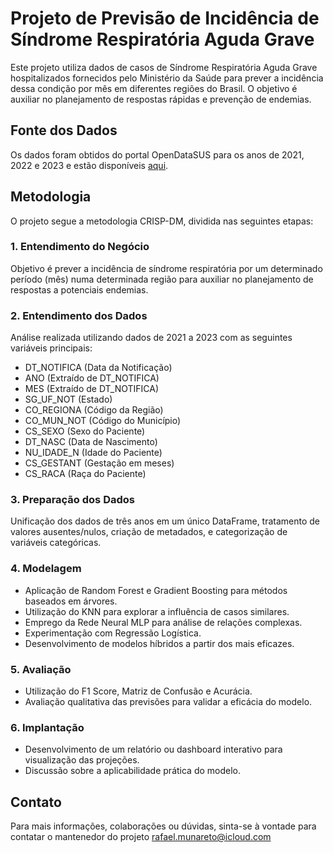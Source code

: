 # Projeto de Previsão de Incidência de Síndrome Respiratória Aguda Grave

Este projeto utiliza dados de casos de Síndrome Respiratória Aguda Grave hospitalizados fornecidos pelo Ministério da Saúde para prever a incidência dessa condição por mês em diferentes regiões do Brasil. O objetivo é auxiliar no planejamento de respostas rápidas e prevenção de endemias.

## Fonte dos Dados

Os dados foram obtidos do portal OpenDataSUS para os anos de 2021, 2022 e 2023 e estão disponíveis [aqui](https://opendatasus.saude.gov.br/dataset/srag-2021-a-2023).

## Metodologia

O projeto segue a metodologia CRISP-DM, dividida nas seguintes etapas:

### 1. Entendimento do Negócio

Objetivo é prever a incidência de síndrome respiratória por um determinado período (mês) numa determinada região para auxiliar no planejamento de respostas a potenciais endemias.

### 2. Entendimento dos Dados

Análise realizada utilizando dados de 2021 a 2023 com as seguintes variáveis principais:

- DT_NOTIFICA (Data da Notificação)
- ANO (Extraído de DT_NOTIFICA)
- MES (Extraído de DT_NOTIFICA)
- SG_UF_NOT (Estado)
- CO_REGIONA (Código da Região)
- CO_MUN_NOT (Código do Município)
- CS_SEXO (Sexo do Paciente)
- DT_NASC (Data de Nascimento)
- NU_IDADE_N (Idade do Paciente)
- CS_GESTANT (Gestação em meses)
- CS_RACA (Raça do Paciente)

### 3. Preparação dos Dados

Unificação dos dados de três anos em um único DataFrame, tratamento de valores ausentes/nulos, criação de metadados, e categorização de variáveis categóricas.

### 4. Modelagem

- Aplicação de Random Forest e Gradient Boosting para métodos baseados em árvores.
- Utilização do KNN para explorar a influência de casos similares.
- Emprego da Rede Neural MLP para análise de relações complexas.
- Experimentação com Regressão Logística.
- Desenvolvimento de modelos híbridos a partir dos mais eficazes.

### 5. Avaliação

- Utilização do F1 Score, Matriz de Confusão e Acurácia.
- Avaliação qualitativa das previsões para validar a eficácia do modelo.

### 6. Implantação

- Desenvolvimento de um relatório ou dashboard interativo para visualização das projeções.
- Discussão sobre a aplicabilidade prática do modelo.

## Contato

Para mais informações, colaborações ou dúvidas, sinta-se à vontade para contatar o mantenedor do projeto rafael.munareto@icloud.com
